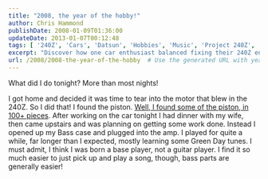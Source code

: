 ```yaml
---
title: "2008, the year of the hobby!"
author: Chris Hammond
publishDate: 2008-01-09T01:36:00
updateDate: 2013-01-07T00:12:48
tags: [ '240Z', 'Cars', 'Datsun', 'Hobbies', 'Music', 'Project 240Z', 'Project240z', 'Project240Zcom' ]
excerpt: "Discover how one car enthusiast balanced fixing their 240Z engine, family time, and their passion for playing bass guitar in this engaging blog post."
url: /2008/2008-the-year-of-the-hobby  # Use the generated URL with year
---
```

<P>What did I do tonight? More than most nights!</P> <P>I got home and decided it was time to tear into the motor that blew in the 240Z. So I did that! I found the piston. <A class="" href="https://www.project240z.com/Blog/tabid/53/EntryID/104/Default.aspx" mce_href="https://www.project240z.com/Blog/tabid/53/EntryID/104/Default.aspx">Well, I found some of the piston, in 100+ pieces</A>. After working on the car tonight I had dinner with my wife, then came upstairs and was planning on getting some work done. Instead I opened up my Bass case and plugged into the amp. I played for quite a while, far longer than I expected, mostly learning some Green Day tunes. I must admit, I think I was born a base player, not a guitar player.&nbsp;I find it so much easier to just pick up and play a song, though, bass parts are generally easier!</P>

